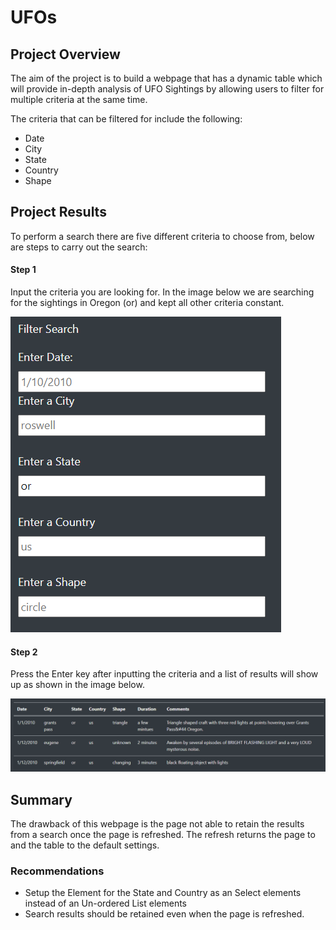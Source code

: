 # UFOs

##    Project Overview

The aim of the project is to build a webpage that has a dynamic table which will provide in-depth analysis of UFO Sightings by allowing users to filter for multiple criteria at the same time.

The criteria that can be filtered for include the following:

* Date
* City
* State
* Country
* Shape


## Project Results

To perform a search there are five different criteria to choose from, below are steps to carry out the search:

#### Step 1

Input the criteria you are looking for. In the image below we are searching for the sightings in Oregon (or) and kept all other criteria constant.

![](./static/images/search-criteria.png)

#### Step 2

Press the Enter key after inputting the criteria and a list of results will show up as shown in the image below.

![](./static/images/search-criteria-results.png)


## Summary

The drawback of this webpage is the page not able to retain the results from a search once the page is refreshed. The refresh returns the page to and the table to the default settings.

### Recommendations

* Setup the Element for the State and Country as an Select elements instead of an Un-ordered List elements
* Search results should be retained even when the page is refreshed.